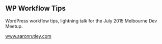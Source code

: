 ## WP Workflow Tips

WordPress workflow tips, lightning talk for the July 2015 Melbourne Dev Meetup.

www.aaronrutley.com